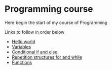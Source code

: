 <h1> Programming course </h1>
<p> Here begin the start of my course of Programming </p> 
<p>Links to follow in order below</p>
<ul>
 <li> <a href="./Languages/C/content/01/pages/first_program_hello_world/README.md">Hello world</a> </li>
 <li> <a href="./Languages/C/content/01/pages/variables/README.md">Variables</a>  </li>
 <li> <a href="./Languages/C/content/02/pages/conditional_if_else/README.md">Conditional if and else</a> </li>
 <li> <a href="./Languages/C/content/03/pages/repetition_structures_for_and_while/README.md">Repetition structures for and while</a> </li>
 <li> <a href="./Languages/C/content/04/pages/functions/README.md">Functions</a> </li> 


 
</ul>
